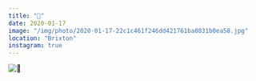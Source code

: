 ```yaml
---
title: "🍄"
date: 2020-01-17
image: "/img/photo/2020-01-17-22c1c461f246dd421761ba8031b0ea58.jpg"
location: "Brixton"
instagram: true
---
```


![🍄](/img/photo/2020-01-17-22c1c461f246dd421761ba8031b0ea58.jpg)
